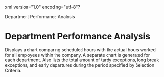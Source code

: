 xml version="1.0" encoding="utf-8"?





Department Performance Analysis




# Department Performance Analysis

Displays a chart comparing scheduled hours with the actual hours worked for all employees within the company. A separate chart is generated for each department. Also lists the total amount of tardy exceptions, long break exceptions, and early departures during the period specified by Selection Criteria.